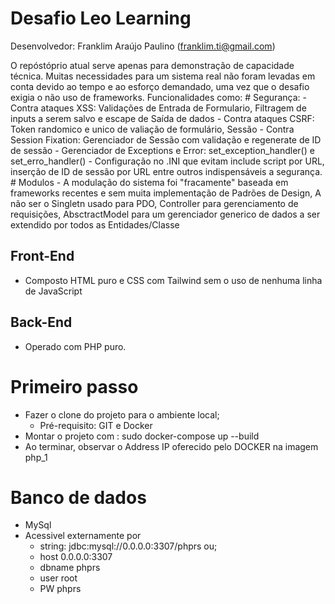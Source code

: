 # Desafio Leo Learning


Desenvolvedor: Franklim Araújo Paulino (franklim.ti@gmail.com)

O repóstóprio atual serve apenas para demonstração de capacidade técnica.
Muitas necessidades para um sistema real não foram levadas em conta devido ao tempo e ao esforço demandado,
uma vez que o desafio exigia o não uso de frameworks. Funcionalidades como:
    # Segurança:
        - Contra ataques XSS: Validações de Entrada de Formulario, Filtragem de inputs a serem salvo e escape de Saída de dados
        - Contra ataques CSRF: Token randomico e unico de valiação de formulário, Sessão
        - Contra Session Fixation: Gerenciador de Sessão com validação e regenerate de ID de sessão
        - Gerenciador de Exceptions e Error: set_exception_handler() e set_erro_handler()
        - Configuração no .INI que evitam include script por URL, inserção de ID de sessão por URL entre outros indispensáveis a segurança.
    # Modulos
        - A modulação do sistema foi "fracamente" baseada em frameworks recentes e sem muita implementação de Padrões de Design,
            A não ser o Singletn usado para PDO, Controller para gerenciamento de requisições, AbsctractModel para um gerenciador generico
de dados a ser extendido por todos as Entidades/Classe



## Front-End

- Composto HTML puro e CSS com Tailwind sem o uso de nenhuma linha de JavaScript


## Back-End

- Operado com PHP puro.

# Primeiro passo

- Fazer o clone do projeto para o ambiente local;
  - Pré-requisito: GIT e Docker
- Montar o projeto com : sudo docker-compose up --build
- Ao terminar, observar o Address IP oferecido pelo DOCKER na imagem php_1

# Banco de dados
- MySql
- Acessivel externamente por 
  - string: jdbc:mysql://0.0.0.0:3307/phprs ou;
  - host 0.0.0.0:3307
  - dbname phprs
  - user root
  - PW phprs